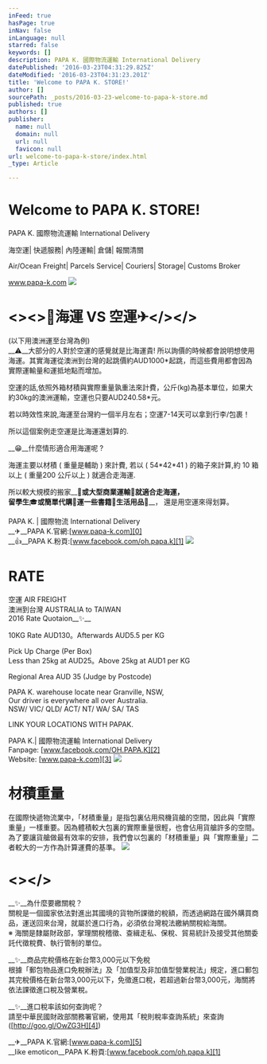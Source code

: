 ```yaml
---
inFeed: true
hasPage: true
inNav: false
inLanguage: null
starred: false
keywords: []
description: PAPA K. 國際物流運輸 International Delivery
datePublished: '2016-03-23T04:31:29.825Z'
dateModified: '2016-03-23T04:31:23.201Z'
title: 'Welcome to PAPA K. STORE!'
author: []
sourcePath: _posts/2016-03-23-welcome-to-papa-k-store.md
published: true
authors: []
publisher:
  name: null
  domain: null
  url: null
  favicon: null
url: welcome-to-papa-k-store/index.html
_type: Article

---
```

# Welcome to PAPA K. STORE!

PAPA K. 國際物流運輸 International Delivery

海空運| 快遞服務| 內陸運輸| 倉儲| 報關清關

Air/Ocean Freight| Parcels Service| Couriers| Storage| Customs Broker

www.papa-k.com
![](https://the-grid-user-content.s3-us-west-2.amazonaws.com/7e5c9dd2-08f9-4d3e-9eb8-0353e7daaa02.jpg)

# <\><\>__🚢__海運 VS 空運__✈__</\></\>

(以下用澳洲運至台灣為例)  
__⚠__大部分的人對於空運的感覺就是比海運貴! 所以詢價的時候都會說明想使用海運。其實海運從澳洲到台灣的起跳價約AUD1000\*起跳，而這些費用都會因為實際運輸量和運抵地點而增加。

空運的話,依照外箱材積與實際重量孰重法來計費，公斤(kg)為基本單位，如果大約30kg的澳洲運輸，空運也只要AUD240.58\*元。

若以時效性來說,海運至台灣約一個半月左右；空運7-14天可以拿到行李/包裹！

所以這個案例走空運是比海運還划算的.

__😁__什麼情形適合用海運呢 ?

海運主要以材積 ( 重量是輔助 ) 來計費, 若以 ( 54\*42\*41 ) 的箱子來計算,約 10 箱以上 ( 重量200 公斤以上 ) 就適合走海運.

所以較大規模的搬家__🏡__或大型商業運輸__💼__就適合走海運，  
留學生__🎓__或簡單代購__👘__運一些書籍__📖__生活用品__👟__， 還是用空運來得划算。

PAPA K. | 國際物流 International Delivery  
__✈__PAPA K.官網:[www.papa-k.com][0]  
__👍__PAPA K.粉頁:[www.facebook.com/oh.papa.k][1]
![](https://the-grid-user-content.s3-us-west-2.amazonaws.com/4303d207-f05a-48c6-9ba1-323f1dba66e9.jpg)

# RATE

空運 AIR FREIGHT  
澳洲到台灣 AUSTRALIA to TAIWAN  
2016 Rate Quotaion__✨__

10KG Rate AUD130。Afterwards AUD5.5 per KG

Pick Up Charge (Per Box)  
Less than 25kg at AUD25。Above 25kg at AUD1 per KG

Regional Area AUD 35 (Judge by Postcode)

PAPA K. warehouse locate near Granville, NSW,  
Our driver is everywhere all over Australia.  
NSW/ VIC/ QLD/ ACT/ NT/ WA/ SA/ TAS

LINK YOUR LOCATIONS WITH PAPAK.

PAPA K.| 國際物流運輸 International Delivery  
Fanpage: [www.facebook.com/OH.PAPA.K][2]  
Website: [www.papa-k.com][3]
![](https://the-grid-user-content.s3-us-west-2.amazonaws.com/ec66e832-774b-4e36-ae0c-28046d94e915.gif)

# 材積重量

在國際快遞物流業中，「材積重量」是指包裏佔用飛機貨艙的空間，因此與「實際重量」一樣重要。因為體積較大包裏的實際重量很輕，也會佔用貨艙許多的空間。為了要讓貨艙做最有效率的安排，我們會以包裏的「材積重量」與「實際重量」二者較大的一方作為計算運費的基準。
![](https://the-grid-user-content.s3-us-west-2.amazonaws.com/4f2e9715-e3b6-4c7d-a706-57c793c1bf40.jpg)

# <\></\>

__✨__為什麼要繳關稅？  
關稅是一個國家依法對進出其國境的貨物所課徵的稅額，而透過網路在國外購買商品，運送回來台灣，就屬於進口行為，必須依台灣稅法繳納關稅給海關。  
※ 海關是隸屬財政部，掌理關稅稽徵、查緝走私、保稅、貿易統計及接受其他關委託代徵稅費、執行管制的單位。

__✨__商品完稅價格在新台幣3,000元以下免稅  
根據「郵包物品進口免稅辦法」及「加值型及非加值型營業稅法」規定，進口郵包其完稅價格在新台幣3,000元以下，免徵進口稅，若超過新台幣3,000元，海關將依法課徵進口稅及營業稅。

__✨__進口稅率該如何查詢呢？  
請至中華民國財政部關務署官網，使用其「稅則稅率查詢系統」來查詢  
([http://goo.gl/OwZG3H][4])

__✈__PAPA K.官網:[www.papa-k.com][5]  
__like emoticon__PAPA K.粉頁:[www.facebook.com/oh.papa.k][1]

[0]: http://l.facebook.com/l.php?u=http%3A%2F%2Fwww.papa-k.com%2F&h=UAQGL5yp8AQFJU4WKdT9Tvp6rmdP8yaLgr1KhxWCmdzWe1g&enc=AZOv6anR2ZvyfyAESfYf5Ydnvr-O6DedOBSWWdHDw62mGI2a6mT3LjEGKurO376bH8PjVomYDeFB3cjFIzbtRZjHdDfps5Lt6CUJBYSCVMplIajZ9jt0_jt2wyM3U0jjuIFakWvqys9bx2dnBss15T4rEpbgwGgtuaN9-ttRl35zFuGZrrdpRFrhyXe2XWvBIK6V80Zf0dSVUheyE0VZBRsr&s=1
[1]: https://www.facebook.com/oh.papa.k
[2]: https://www.facebook.com/OH.PAPA.K
[3]: http://l.facebook.com/l.php?u=http%3A%2F%2Fwww.papa-k.com%2F&h=pAQEzuqen&s=1
[4]: http://l.facebook.com/l.php?u=http%3A%2F%2Fgoo.gl%2FOwZG3H&h=jAQGg-uGZAQHyGovBofXXh9hB1HiMeOERYDHfMW0Okk3DNw&enc=AZNrDuYFQ0BADX6n-AfAXyVTcaXQXX-MQZCmKMiv5lHw8bVFyPFeQKw9e7zLl5erIO8OyQrByVWAk9zU5fjCqa3yfmjXcAJESnOOf1dD3Mc-z7-UzsQ2hw6l2YgNzcOXVbLwlvXxvCPpHKIdYlU9oOvppyrWgfvzbu0WDwtT526eB2KYWrP2IIdpSZS12lyg3hk3DgOxifbLm3XF-7YrSrI-&s=1
[5]: http://l.facebook.com/l.php?u=http%3A%2F%2Fwww.papa-k.com%2F&h=3AQGEenINAQExwYCdwIKMsR4R09s4OjAFOeI1i52ATn9-UA&enc=AZNLm5WXmgMl6Z0knILkJpH4d6s9NPL5hgrStK-q2bo1ZPhmW_Qkwr0c-QI__JzgNlsq2WVYHW0tbt6WKSzi2bEAHmcupNAkYi3vkiqPX81wa5OLIJoEzlATmtozN1GS8dA8vYK8purbIqJbSeHcM9arybkk9CU6Bt3PFl4Mo5-K44eKffPqUr6XbW6Wffl4teKR2JZR6cMxIkuBZKeqTKgn&s=1